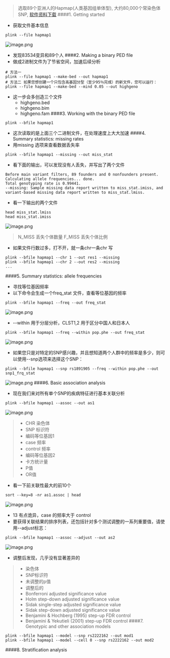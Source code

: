 > 选取89个亚洲人的Hapmap(人类基因组单体型), 大约80,000个常染色体SNP, [软件资料下载](http://zzz.bwh.harvard.edu/plink/tutorial.shtml)
####1. Getting started
- 获取文件基本信息
```
plink --file hapmap1
```
![image.png](http://upload-images.jianshu.io/upload_images/6634703-5a64243e9c0574cc.png?imageMogr2/auto-orient/strip%7CimageView2/2/w/1240)
- 发现83534变异和89个人
####2. Making a binary PED file
- 做成2进制文件为了节省空间，加速后续分析

```
# 方法一
plink --file hapmap1 --make-bed --out hapmap1
# 方法二 如果您想创建一个只包含高基因分型（至少95％完成）的新文件，您可以运行：
plink --file hapmap1 --make-bed --mind 0.05 --out highgeno
```
- 这一步会多创造三个文件
    - highgeno.bed
    - highgeno.bim
    - highgeno.fam
####3. Working with the binary PED file
```
plink --bfile hapmap1
```
- 这次读取的是上面三个二进制文件，在处理速度上大大加速
####4. Summary statistics: missing rates
- 用missing 选项来查看数据丢失率
```
plink --bfile hapmap1 --missing --out miss_stat
```
- 看下面的输出，可以发现没有人丢失，并写出了两个文件
```
Before main variant filters, 89 founders and 0 nonfounders present.
Calculating allele frequencies... done.
Total genotyping rate is 0.99441.
--missing: Sample missing data report written to miss_stat.imiss, and
variant-based missing data report written to miss_stat.lmiss.
```
- 看一下输出的两个文件
```
head miss_stat.lmiss
head miss_stat.imiss
```
![image.png](http://upload-images.jianshu.io/upload_images/6634703-01a6b29bc3bd7407.png?imageMogr2/auto-orient/strip%7CimageView2/2/w/1240)
>N_MISS 丢失个体数量
F_MISS 丢失个体比例
- 如果文件行数过多，打不开，就一条chr一条chr 写
```
plink --bfile hapmap1 --chr 1 --out res1 --missing
plink --bfile hapmap1 --chr 2 --out res2 --missing
...
```
####5. Summary statistics: allele frequencies
- 寻找等位基因频率
- 以下命令会生成一个freq_stat 文件，查看等位基因的频率
```
plink --bfile hapmap1 --freq --out freq_stat
```
![image.png](http://upload-images.jianshu.io/upload_images/6634703-167dbc4690693e50.png?imageMogr2/auto-orient/strip%7CimageView2/2/w/1240)
- --within 用于分层分析，CLST1,2 用于区分中国人和日本人
```
plink --bfile hapmap1 --freq --within pop.phe --out freq_stat
```
![image.png](http://upload-images.jianshu.io/upload_images/6634703-cfc2e7aa3b9a7214.png?imageMogr2/auto-orient/strip%7CimageView2/2/w/1240)
- 如果您只是对特定的SNP感兴趣，并且想知道两个人群中的频率是多少，则可以使用--snp选项来选择这个SNP：
```
plink --bfile hapmap1 --snp rs1891905 --freq --within pop.phe --out snp1_frq_stat
```
![image.png](http://upload-images.jianshu.io/upload_images/6634703-01e87273ff421cc3.png?imageMogr2/auto-orient/strip%7CimageView2/2/w/1240)
####6. Basic association analysis
- 现在我们来对所有单个SNP的疾病特征进行基本关联分析
```
plink --bfile hapmap1 --assoc --out as1
```
![image.png](http://upload-images.jianshu.io/upload_images/6634703-6a54c7d36dc951c5.png?imageMogr2/auto-orient/strip%7CimageView2/2/w/1240)
>- CHR 染色体
>- SNP 标识符
>- 编码等位基因1
>- case 频率
>- control 频率
>- 编码等位基因2
>- 卡方统计量
>- P值
>- OR值
- 看一下前关联性最大的前10个
```
sort --key=8 -nr as1.assoc | head
```
![image.png](http://upload-images.jianshu.io/upload_images/6634703-423a14f0780620d5.png?imageMogr2/auto-orient/strip%7CimageView2/2/w/1240)
- 13 有点诡异，case 的频率大于 control
- 要获得关联结果的排序列表，还包括针对多个测试调整的一系列重要值，请使用--adjust标志：
```
plink --bfile hapmap1 --assoc --adjust --out as2
```
![image.png](http://upload-images.jianshu.io/upload_images/6634703-11bf26fa525a0417.png?imageMogr2/auto-orient/strip%7CimageView2/2/w/1240)
- 调整后发现，几乎没有显著差异的
>- 染色体
>- SNP标识符
>- 未调整的p值
>- 调整后的
>- Bonferroni adjusted significance value
>- Holm step-down adjusted significance value
>- Sidak single-step adjusted significance value
>- Sidak step-down adjusted significance value
>- Benjamini & Hochberg (1995) step-up FDR control
>- Benjamini & Yekutieli (2001) step-up FDR control
####7. Genotypic and other association models
```
plink --bfile hapmap1 --model --snp rs2222162 --out mod1
plink --bfile hapmap1 --model --cell 0 --snp rs2222162 --out mod2
```
####8. Stratification analysis
```

```
